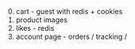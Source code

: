 0. cart - guest with redis + cookies
1. product images
2. likes - redis
3. account page - orders / tracking /
